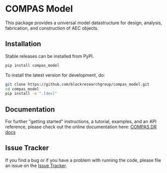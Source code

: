 # COMPAS Model

This package provides a universal model datastructure for design, analysis, fabrication, and construction of AEC objects.

## Installation

Stable releases can be installed from PyPI.

```bash
pip install compas_model
```

To install the latest version for development, do:

```bash
git clone https://github.com/blockresearchgroup/compas_model.git
cd compas_model
pip install -e ".[dev]"
```

## Documentation

For further "getting started" instructions, a tutorial, examples, and an API reference,
please check out the online documentation here: [COMPAS DR docs](https://blockresearchgroup.github.io/compas_model)

## Issue Tracker

If you find a bug or if you have a problem with running the code, please file an issue on the [Issue Tracker](https://github.com/BlockResearchGroup/compas_model/issues).

